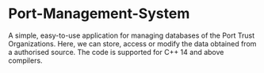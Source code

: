 # Port-Management-System
A simple, easy-to-use application for managing databases of the Port Trust Organizations. Here, we can store, access or modify the data obtained from a authorised source. The code is supported for C++ 14 and above compilers.
